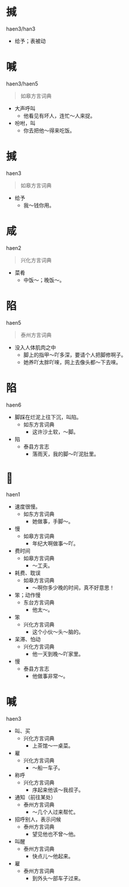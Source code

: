 # 㨔
haen3/han3
- 给予；表被动







# 喊
haen3/haen5
> 如皋方言词典
- 大声呼叫
  - 他看见有坏人，连忙～人来捉。
- 吩咐，叫
  - 你去把他～得来吃饭。

# 㨔
haen3
> 如皋方言词典
- 给予
  - 我～钱你用。





# 咸
haen2
> 兴化方言词典
- 菜肴
  - 中饭～；晚饭～。








# 陷
haen5
> 泰州方言词典
- 没入人体肌肉之中
  - 脚上的指甲～吖多深，要请个人把脚修啊子。
  - 她养吖太胖吖唻，网上去像头都～下去唻。




# 陷
haen6
+ 脚踩在烂泥上往下沉，叫陷。
  * 如东方言词典
    - 这许沙土软，～脚。
+ 陷
  * 泰县方言志
    - 落雨天，我的脚～吖泥肚里。

# 𢜩
haen1
+ 速度很慢。
  * 如东方言词典
    - 她做事，手脚～。
+ 慢
  * 如皋方言词典
    - 年纪大啊做事～吖。
+ 费时间
  * 如皋方言词典
    - ～工夫。
+ 耗费、耽误
  * 如皋方言词典
    - ～啊你多少晚的时间，真不好意思！
+ 笨；动作慢
  * 东台方言词典
    - 他太～。
+ 笨
  * 兴化方言词典
    - 这个小伙～头～脑的。
+ 呆滞、怕动
  * 兴化方言词典
    - 他一天到晚～吖家里。
+ 慢
  * 泰县方言志
    - 他做事非常～。

# 喊
haen3
+ 叫、买
  * 兴化方言词典
    - 上茶馆～一桌菜。
+ 雇
  * 兴化方言词典
    - ～船一车子。
+ 称呼
  * 兴化方言词典
    - 序起来他该～我叔子。
+ 通知（前往某处）
  * 泰州方言词典
    - ～几个人过来帮忙。
+ 招呼别人，表示问候
  * 泰州方言词典
    - 望见他也不曾～他。
+ 叫醒
  * 泰州方言词典
    - 快点儿～他起来。
+ 雇
  * 泰州方言词典
    - 到外头～部车子过来。
